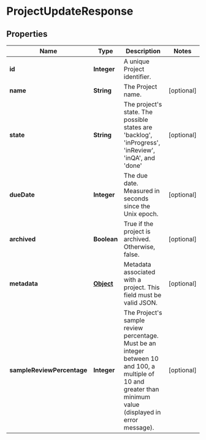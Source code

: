 

# ProjectUpdateResponse

## Properties

Name | Type | Description | Notes
------------ | ------------- | ------------- | -------------
**id** | **Integer** | A unique Project identifier. | 
**name** | **String** | The Project name. |  [optional]
**state** | **String** | The project&#39;s state. The possible states are &#39;backlog&#39;, &#39;inProgress&#39;, &#39;inReview&#39;, &#39;inQA&#39;, and &#39;done&#39; |  [optional]
**dueDate** | **Integer** | The due date. Measured in seconds since the Unix epoch. |  [optional]
**archived** | **Boolean** | True if the project is archived. Otherwise, false. |  [optional]
**metadata** | [**Object**](.md) | Metadata associated with a project. This field must be valid JSON. |  [optional]
**sampleReviewPercentage** | **Integer** | The Project&#39;s sample review percentage. Must be an integer between 10 and 100, a multiple of 10 and greater than minimum value (displayed in error message). |  [optional]



